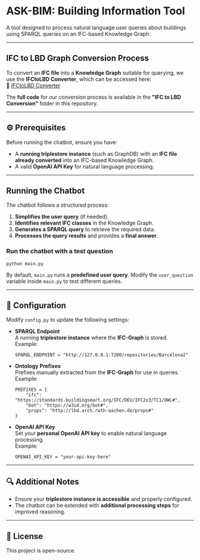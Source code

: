 # **ASK-BIM: Building Information Tool**
A tool designed to process natural language user queries about buildings using SPARQL queries on an IFC-based Knowledge Graph.

---

## IFC to LBD Graph Conversion Process
To convert an **IFC file** into a **Knowledge Graph** suitable for querying, we use the **IFCtoLBD Converter**, which can be accessed here:  
🔗 [IFCtoLBD Converter](https://github.com/jyrkioraskari/IFCtoLBD/tree/master)

The **full code** for our conversion process is available in the **"IFC to LBD Conversion"** folder in this repository.

---

## ⚙️ Prerequisites
Before running the chatbot, ensure you have:
- A **running triplestore instance** (such as GraphDB) with an **IFC file already converted** into an IFC-based Knowledge Graph.
- A valid **OpenAI API Key** for natural language processing.

---

## Running the Chatbot
The chatbot follows a structured process:
1. **Simplifies the user query** (if needed).
2. **Identifies relevant IFC classes** in the Knowledge Graph.
3. **Generates a SPARQL query** to retrieve the required data.
4. **Processes the query results** and provides a **final answer**.

### Run the chatbot with a test question
```
python main.py
```
By default, `main.py` runs a **predefined user query**. Modify the `user_question` variable inside `main.py` to test different queries.

---

## 📝 Configuration
Modify `config.py` to update the following settings:

- **SPARQL Endpoint**  
  A running **triplestore instance** where the **IFC-Graph** is stored.  
  Example:  
  ```
  SPARQL_ENDPOINT = "http://127.0.0.1:7200/repositories/Barcelona2"
  ```

- **Ontology Prefixes**  
  Prefixes manually extracted from the **IFC-Graph** for use in queries.  
  Example:
  ```
  PREFIXES = {
      "ifc": "https://standards.buildingsmart.org/IFC/DEV/IFC2x3/TC1/OWL#",
      "bot": "https://w3id.org/bot#",
      "props": "http://lbd.arch.rwth-aachen.de/props#"
  }
  ```

- **OpenAI API Key**  
  Set your **personal OpenAI API key** to enable natural language processing.  
  Example:
  ```
  OPENAI_API_KEY = "your-api-key-here"
  ```

---

## 🔍 Additional Notes
- Ensure your **triplestore instance is accessible** and properly configured.
- The chatbot can be extended with **additional processing steps** for improved reasoning.

---

## 📜 License
This project is open-source. 
